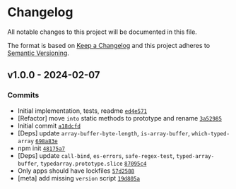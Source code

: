 # Changelog

All notable changes to this project will be documented in this file.

The format is based on [Keep a Changelog](https://keepachangelog.com/en/1.0.0/)
and this project adheres to [Semantic Versioning](https://semver.org/spec/v2.0.0.html).

## v1.0.0 - 2024-02-07

### Commits

- Initial implementation, tests, readme [`ed4e571`](https://github.com/es-shims/es-arraybuffer-base64/commit/ed4e571a8b2d2589f161b054751fb4b34d67ade1)
- [Refactor] move `into` static methods to prototype and rename [`3a52985`](https://github.com/es-shims/es-arraybuffer-base64/commit/3a529856c124303f7ad4206a0f994e6f4e6757f2)
- Initial commit [`a18dcfd`](https://github.com/es-shims/es-arraybuffer-base64/commit/a18dcfdd63d7c072fbd8d29dfc65d0a76f2913de)
- [Deps] update `array-buffer-byte-length`, `is-array-buffer`, `which-typed-array` [`698a83e`](https://github.com/es-shims/es-arraybuffer-base64/commit/698a83e1ca56e36c582741d3a288b6848b951157)
- npm init [`48175a7`](https://github.com/es-shims/es-arraybuffer-base64/commit/48175a7831e92ddd2622d53f0a3b0bafa02196cc)
- [Deps] update `call-bind`, `es-errors`, `safe-regex-test`, `typed-array-buffer`, `typedarray.prototype.slice` [`87095c4`](https://github.com/es-shims/es-arraybuffer-base64/commit/87095c43276149dca081dd1afcc2ea79e6b61198)
- Only apps should have lockfiles [`57d2588`](https://github.com/es-shims/es-arraybuffer-base64/commit/57d258854e1a864521c2b93b2f8fc6087962e581)
- [meta] add missing `version` script [`19d805a`](https://github.com/es-shims/es-arraybuffer-base64/commit/19d805a358e5cdbb0572fca6317ebe3fdf084648)

